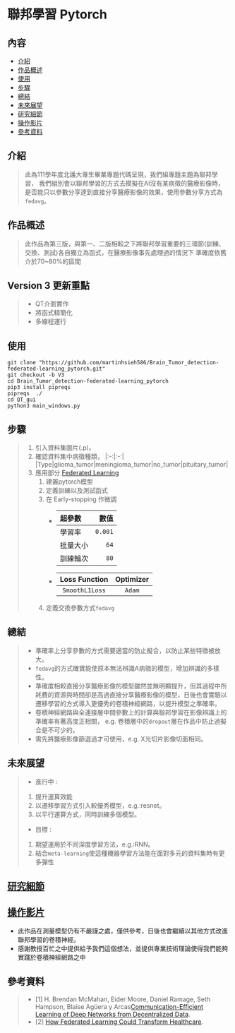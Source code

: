 # 聯邦學習  Pytorch

## 內容
- [介紹](#介紹)
- [作品概述](#作品概述)
- [使用](#使用)
- [步驟](#步驟)
- [總結](#總結)
- [未來展望](#未來展望)
- [研究細節](#研究細節)
- [操作影片](#操作影片)
- [參考資料](#參考資料)

## 介紹
> 此為111學年度北護大專生畢業專題代碼呈現，我們組專題主題為聯邦學習，
> 我們組別會以聯邦學習的方式去模擬在AI沒有某病徵的醫療影像時，
> 是否能只以參數分享達到直接分享醫療影像的效果，使用參數分享方式為`fedavg`。


## 作品概述
> 此作品為第三版，與第一、二版相較之下將聯邦學習重要的三環節(訓練、交換、測試)各自獨立為函式，在醫療影像事先處理過的情況下
> 準確度依舊介於70~80%的區間

## Version 3 更新重點
> - QT介面實作
> - 將函式精簡化
> - 多線程運行

## 使用
    git clone "https://github.com/martinhsieh586/Brain_Tumor_detection-federated-learning_pytorch.git"
    git checkout -b V3
    cd Brain_Tumor_detection-federated-learning_pytorch
    pip3 install pipreqs
    pipreqs  ./
    cd QT_gui
    python3 main_windows.py

## 步驟
> 1. 引入資料集圖片(.p)。
> 2. 確認資料集中病徵種類，
>     |:-:|:-:|
>     |Type|glioma_tumor|meningioma_tumor|no_tumor|pituitary_tumor|
> 3. 應用部分 [Federated Learning](federal_learning_cnn_pytorch_brain.ipynb)
>    1. 建置pytorch模型
>    2. 定義訓練以及測試函式
>    3. 在 Early-stopping 作微調
>       - |超參數|數值|
>         |:-|-:|
>         |學習率|`0.001`|
>         |批量大小|`64`|
>         |訓練輪次|`80`|
>       - |Loss Function|Optimizer|
>         |:-:|:-:|
>         |`SmoothL1Loss`|`Adam`|
>    4. 定義交換參數方式`fedavg`

## 總結
> - 準確率上分享參數的方式需要適當的防止擬合，以防止某些特徵被放大。
> - `fedavg`的方式確實能使原本無法辨識A病徵的模型，增加辨識的多樣性。
> - 準確度相較直接分享醫療影像的模型雖然並無明顯提升，但其過程中所耗費的資源與時間卻是高過直接分享醫療影像的模型，日後也會實驗以遷移學習的方式導入更優秀的卷積神經網路，以提升模型之準確率。
> - 卷積神經網路與全連接層中間參數上的計算與聯邦學習在影像辨識上的準確率有著高度正相關，
> e.g. 卷積層中的`dropout`層在作品中防止過擬合是不可少的。
> - 需先將醫療影像篩選過才可使用，e.g. X光切片影像切面相同。

## 未來展望
> - 進行中 :
> 1. 提升運算效能
> 2. 以遷移學習方式引入較優秀模型，e.g.:resnet。
> 3. 以平行運算方式，同時訓練多個模型。
> - 目標 :
> 1. 期望運用於不同深度學習方法，e.g.:RNN。
> 2. 結合`meta-learning`使這種機器學習方法能在面對多元的資料集時有更多彈性

## [研究細節](research_pdf/federated_learning.pdf)
## [操作影片](https://drive.google.com/file/d/14Uv8c9YyQZhhKF9m0wBF27JEGPzrPypT/view?usp=sharing)

- 此作品在測量模型仍有不嚴謹之處，僅供參考，日後也會繼續以其他方式改進聯邦學習的卷積神經。
- 感謝教授百忙之中提供給予我們這個想法，並提供專業技術理論使得我們能夠實踐於卷積神經網路之中

## 參考資料
> - [1] H. Brendan McMahan, Eider Moore, Daniel Ramage, Seth Hampson, Blaise Agüera y Arcas[Communication-Efficient Learning of Deep Networks from Decentralized Data](https://arxiv.org/abs/1602.05629).
> - [2] [How Federated Learning Could Transform Healthcare](https://builtin.com/machine-learning/federated-learning).